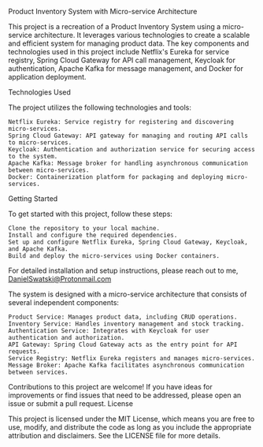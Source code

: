 Product Inventory System with Micro-service Architecture

This project is a recreation of a Product Inventory System using a micro-service architecture. It leverages various technologies to create a scalable and efficient system for managing product data. The key components and technologies used in this project include Netflix's Eureka for service registry, Spring Cloud Gateway for API call management, Keycloak for authentication, Apache Kafka for message management, and Docker for application deployment.


Technologies Used

The project utilizes the following technologies and tools:

    Netflix Eureka: Service registry for registering and discovering micro-services.
    Spring Cloud Gateway: API gateway for managing and routing API calls to micro-services.
    Keycloak: Authentication and authorization service for securing access to the system.
    Apache Kafka: Message broker for handling asynchronous communication between micro-services.
    Docker: Containerization platform for packaging and deploying micro-services.

Getting Started

To get started with this project, follow these steps:

    Clone the repository to your local machine.
    Install and configure the required dependencies.
    Set up and configure Netflix Eureka, Spring Cloud Gateway, Keycloak, and Apache Kafka.
    Build and deploy the micro-services using Docker containers.

For detailed installation and setup instructions, please reach out to me, DanielSwatski@Protonmail.com

The system is designed with a micro-service architecture that consists of several independent components:

    Product Service: Manages product data, including CRUD operations.
    Inventory Service: Handles inventory management and stock tracking.
    Authentication Service: Integrates with Keycloak for user authentication and authorization.
    API Gateway: Spring Cloud Gateway acts as the entry point for API requests.
    Service Registry: Netflix Eureka registers and manages micro-services.
    Message Broker: Apache Kafka facilitates asynchronous communication between services.


Contributions to this project are welcome! If you have ideas for improvements or find issues that need to be addressed, please open an issue or submit a pull request.
License

This project is licensed under the MIT License, which means you are free to use, modify, and distribute the code as long as you include the appropriate attribution and disclaimers. See the LICENSE file for more details.
